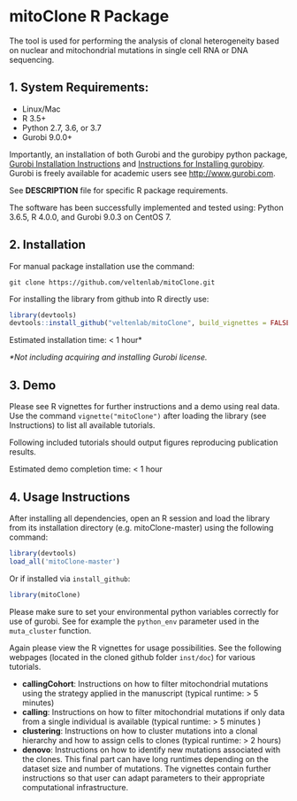 # mitoClone R Package

The tool is used for performing the analysis of clonal heterogeneity based on nuclear and mitochondrial mutations in single cell RNA or DNA sequencing.

## 1. System Requirements:
   - Linux/Mac
   - R 3.5+
   - Python 2.7, 3.6, or 3.7
   - Gurobi 9.0.0+
   
Importantly, an installation of both Gurobi and the gurobipy python package, [Gurobi Installation Instructions](https://www.gurobi.com/documentation/9.0/quickstart_mac/software_installation_guid.html) and [Instructions for Installing gurobipy](https://support.gurobi.com/hc/en-us/articles/360044290292-How-do-I-install-Gurobi-for-Python-]). Gurobi is freely available for academic users see http://www.gurobi.com.

See **DESCRIPTION** file for specific R package requirements.

The software has been successfully implemented and tested using: Python 3.6.5, R 4.0.0, and Gurobi 9.0.3 on CentOS 7.

## 2. Installation
For manual package installation use the command:

`git clone https://github.com/veltenlab/mitoClone.git`

For installing the library from github into R directly use:

``` r
library(devtools)
devtools::install_github("veltenlab/mitoClone", build_vignettes = FALSE)
```

Estimated installation time: < 1 hour*

*\*Not including acquiring and installing Gurobi license.*

## 3. Demo

Please see R vignettes for further instructions and a demo using real data. Use the command `vignette("mitoClone")` after loading the library (see Instructions) to list all available tutorials.

Following included tutorials should output figures reproducing publication results.

Estimated demo completion time: < 1 hour

## 4. Usage Instructions

After installing all dependencies, open an R session and load the library from its installation directory (e.g. mitoClone-master) using the following command:

``` r
library(devtools)
load_all('mitoClone-master')
```

Or if installed via `install_github`:

``` r
library(mitoClone)
```

Please make sure to set your environmental python variables correctly for use of gurobi. See for example the `python_env` parameter used in the `muta_cluster` function.

Again please view the R vignettes for usage possibilities. See the following webpages (located in the cloned github folder `inst/doc`) for various tutorials.

   - **callingCohort**: Instructions on how to filter mitochondrial mutations using the strategy applied in the manuscript (typical runtime: > 5 minutes)
   - **calling**: Instructions on how to filter mitochondrial mutations if only data from a single individual is available (typical runtime: > 5 minutes )
   - **clustering**: Instructions on how to cluster mutations into a clonal hierarchy and how to assign cells to clones (typical runtime: > 2 hours)
   - **denovo**: Instructions on how to identify new mutations associated with the clones. This final part can have long runtimes depending on the dataset size and number of mutations. The vignettes contain further instructions so that user can adapt parameters to their appropriate computational infrastructure.

